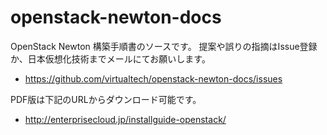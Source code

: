 # openstack-newton-docs
OpenStack Newton 構築手順書のソースです。
提案や誤りの指摘はIssue登録か、日本仮想化技術までメールにてお願いします。

- <https://github.com/virtualtech/openstack-newton-docs/issues>

PDF版は下記のURLからダウンロード可能です。

- <http://enterprisecloud.jp/installguide-openstack/>
